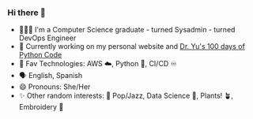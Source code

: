 ### Hi there 👋

- 👩🏻‍💻 I'm a Computer Science graduate - turned Sysadmin - turned DevOps Engineer
- 🌱 Currently working on my personal website and [Dr. Yu's 100 days of Python Code](https://www.udemy.com/course/100-days-of-code/)
- 🔭 Fav Technologies: AWS ☁️, Python 🐍, CI/CD ♾️
- 🗣️ English, Spanish
- 😄 Pronouns: She/Her
- ✨ Other random interests: 🎸 Pop/Jazz, Data Science 🧪, Plants! 🪴, Embroidery 🧶
